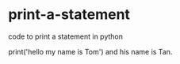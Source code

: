 # print-a-statement
code to print a statement in python

print('hello my name is Tom') and his name is Tan.
